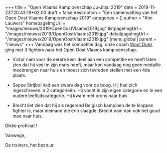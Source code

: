 +++
title = "Open Vlaams Kampioenschap Ju-Jitsu 2019"
date = 2019-11-23T20:43:19+02:00
draft = false
description = "Een samenvatting van het Open Oost Vlaams Kampioenschap 2019"
categories = []
author = "Kim Lauwers"
homepageImgUrl = "images/nieuws/2019/OpenOostVlaams2019.jpg"
listpageImgUrl = "/images/nieuws/2019/OpenOostVlaams2019.jpg"
detailpageImgUrl = "/images/nieuws/2019/OpenOostVlaams2019.jpg"
[menu.global]
    parent = "nieuws"
+++
Vandaag was het competitie dag, onze coach [Wout Duez](https://www.jujitsukeerbergen.be/trainers/#Wout%20Duez) ging met 3 fighters naar het Open Oost Vlaams kampioenschap.

- Victor nam voor de eerste keer deel aan een competitie en heeft laten zien dat hij veel in zijn mars heeft, maar kon vandaag nog geen medaille meebrengen naar huis en moest zich tevreden stellen met een 4de plaats.

- Seppe Strijbol had een zware dag voor de boeg. Hij had zich ingeschreven in 2 categorieën. Hij vocht in zijn eigen categorie en in een oudere leeftijdscategorie. Hij kwam met brons naar huis.

- Brecht liet zien dat hij als regerend Belgisch kampioen de te kloppen fighter is, maar niemand die erin slaagde. Brecht nam dan ook het goud mee naar huis.


Dikke proficiat !

Vanwege,

De trainers, het bestuur